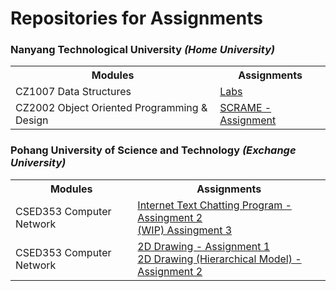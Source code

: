 # Repositories for Assignments

### Nanyang Technological University _(Home University)_
<table>
  <tr>
     <th>Modules</th>
     <th>Assignments</th>
  </tr>
  <tr>
    <td>CZ1007 Data Structures </td>
    <td>
      <a href="https://github.com/jermsinarocket/DataStructures">Labs</a>
    </td>
  </tr>
  <tr>
    <td>CZ2002 Object Oriented Programming & Design</td>
    <td>
      <a href="https://github.com/jermsinarocket/OODP_Assignment">SCRAME - Assignment</a>
    </td>  
  </tr>
</table>

### Pohang University of Science and Technology _(Exchange University)_

<table>
  <tr>
     <th>Modules</th>
     <th>Assignments</th>
  </tr>
  <tr>
    <td>CSED353 Computer Network </td>
    <td>
      <a href="https://github.com/jermsinarocket/ComputerNetwork_Assignment2">Internet Text Chatting Program - Assingment 2</a>
      <br/>
      <a href="https://github.com/jermsinarocket/ComputerNetwork_Assignment3">(WIP) Assingment 3</a>
    </td>
  </tr>
  <tr>
    <td>CSED353 Computer Network </td>
    <td>
      <a href="https://github.com/jermsinarocket/ComputerGraphics_Assignment1">2D Drawing - Assignment 1</a>
      <br/>
      <a href="https://github.com/jermsinarocket/ComputerGraphics_Assignment2">2D Drawing (Hierarchical Model) - Assignment 2</a>
    </td>  
  </tr>
</table>
